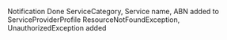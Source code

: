 Notification Done
ServiceCategory, Service name, ABN added to ServiceProviderProfile
ResourceNotFoundException, UnauthorizedException added
